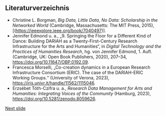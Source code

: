 ## Literaturverzeichnis

- Christine L. Borgman, _Big Data, Little Data, No Data: Scholarship in the Networked World_ (Cambridge, Massachusetts: The MIT Press, 2015), [(https://ieeexplore.ieee.org/book/7040497)].
- Jennifer Edmond u. a., „9. Springing the Floor for a Different Kind of Dance: Building DARIAH as a Twenty-First-Century Research Infrastructure for the Arts and Humanities“, in _Digital Technology and the Practices of Humanities Research_, hg. von Jennifer Edmond, 1. Aufl. (Cambridge, UK: Open Book Publishers, 2020), 207–34, https://doi.org/10.11647/OBP.0192.09.
- Francesca Morselli, „Co-creation dynamics in a European Research Infrastructure Consortium (ERIC). The case of the DARIAH-ERIC Working Groups.“ (University of Verona, 2023), https://iris.univr.it/handle/11562/1115046.
- Erzsébet Tóth-Czifra u. a., _Research Data Management for Arts and Humanities: Integrating Voices of the Community_ (Hamburg, 2023), https://doi.org/10.5281/zenodo.8059626.

[Next slide](10.md)